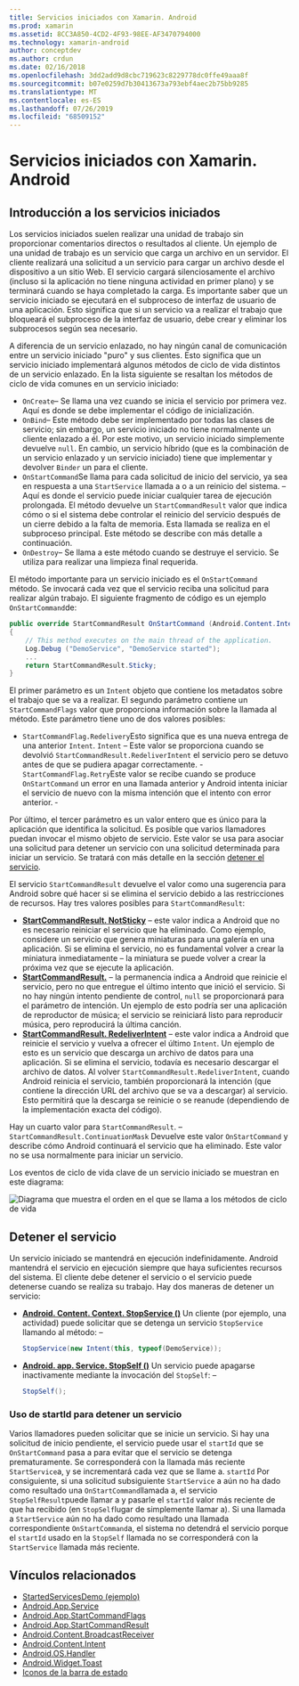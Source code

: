 ```yaml
---
title: Servicios iniciados con Xamarin. Android
ms.prod: xamarin
ms.assetid: 8CC3A850-4CD2-4F93-98EE-AF3470794000
ms.technology: xamarin-android
author: conceptdev
ms.author: crdun
ms.date: 02/16/2018
ms.openlocfilehash: 3dd2add9d8cbc719623c8229778dc0ffe49aaa8f
ms.sourcegitcommit: b07e0259d7b30413673a793ebf4aec2b75bb9285
ms.translationtype: MT
ms.contentlocale: es-ES
ms.lasthandoff: 07/26/2019
ms.locfileid: "68509152"
---
```

# <a name="started-services-with-xamarinandroid"></a>Servicios iniciados con Xamarin. Android

## <a name="started-services-overview"></a>Introducción a los servicios iniciados

Los servicios iniciados suelen realizar una unidad de trabajo sin proporcionar comentarios directos o resultados al cliente. Un ejemplo de una unidad de trabajo es un servicio que carga un archivo en un servidor. El cliente realizará una solicitud a un servicio para cargar un archivo desde el dispositivo a un sitio Web. El servicio cargará silenciosamente el archivo (incluso si la aplicación no tiene ninguna actividad en primer plano) y se terminará cuando se haya completado la carga. Es importante saber que un servicio iniciado se ejecutará en el subproceso de interfaz de usuario de una aplicación. Esto significa que si un servicio va a realizar el trabajo que bloqueará el subproceso de la interfaz de usuario, debe crear y eliminar los subprocesos según sea necesario.

A diferencia de un servicio enlazado, no hay ningún canal de comunicación entre un servicio iniciado "puro" y sus clientes. Esto significa que un servicio iniciado implementará algunos métodos de ciclo de vida distintos de un servicio enlazado. En la lista siguiente se resaltan los métodos de ciclo de vida comunes en un servicio iniciado:

- `OnCreate`&ndash; Se llama una vez cuando se inicia el servicio por primera vez. Aquí es donde se debe implementar el código de inicialización.
- `OnBind`&ndash; Este método debe ser implementado por todas las clases de servicio; sin embargo, un servicio iniciado no tiene normalmente un cliente enlazado a él. Por este motivo, un servicio iniciado simplemente devuelve `null`. En cambio, un servicio híbrido (que es la combinación de un servicio enlazado y un servicio iniciado) tiene que implementar y devolver `Binder` un para el cliente.
- `OnStartCommand`Se llama para cada solicitud de inicio del servicio, ya sea en respuesta a una `StartService` llamada a o a un reinicio del sistema. &ndash; Aquí es donde el servicio puede iniciar cualquier tarea de ejecución prolongada. El método devuelve un `StartCommandResult` valor que indica cómo o si el sistema debe controlar el reinicio del servicio después de un cierre debido a la falta de memoria. Esta llamada se realiza en el subproceso principal. Este método se describe con más detalle a continuación.
- `OnDestroy`&ndash; Se llama a este método cuando se destruye el servicio. Se utiliza para realizar una limpieza final requerida.

El método importante para un servicio iniciado es el `OnStartCommand` método. Se invocará cada vez que el servicio reciba una solicitud para realizar algún trabajo. El siguiente fragmento de código es un ejemplo `OnStartCommand`de: 

```csharp
public override StartCommandResult OnStartCommand (Android.Content.Intent intent, StartCommandFlags flags, int startId)
{
    // This method executes on the main thread of the application.
    Log.Debug ("DemoService", "DemoService started");
    ...
    return StartCommandResult.Sticky;
}
```

El primer parámetro es un `Intent` objeto que contiene los metadatos sobre el trabajo que se va a realizar. El segundo parámetro contiene un `StartCommandFlags` valor que proporciona información sobre la llamada al método. Este parámetro tiene uno de dos valores posibles:

- `StartCommandFlag.Redelivery`Esto significa que es una nueva entrega de una anterior `Intent`. `Intent` &ndash; Este valor se proporciona cuando se devolvió `StartCommandResult.RedeliverIntent` el servicio pero se detuvo antes de que se pudiera apagar correctamente.
-`StartCommandFlag.Retry`Este valor se recibe cuando se produce `OnStartCommand` un error en una llamada anterior y Android intenta iniciar el servicio de nuevo con la misma intención que el intento con error anterior. &dash;
 
Por último, el tercer parámetro es un valor entero que es único para la aplicación que identifica la solicitud. Es posible que varios llamadores puedan invocar el mismo objeto de servicio. Este valor se usa para asociar una solicitud para detener un servicio con una solicitud determinada para iniciar un servicio. Se tratará con más detalle en la sección [detener el servicio](#Stopping_the_Service). 

El servicio `StartCommandResult` devuelve el valor como una sugerencia para Android sobre qué hacer si se elimina el servicio debido a las restricciones de recursos. Hay tres valores posibles para `StartCommandResult`:

- **[StartCommandResult. NotSticky](xref:Android.App.StartCommandResult.NotSticky)** &ndash; este valor indica a Android que no es necesario reiniciar el servicio que ha eliminado. Como ejemplo, considere un servicio que genera miniaturas para una galería en una aplicación. Si se elimina el servicio, no es fundamental volver a crear la miniatura inmediatamente &ndash; la miniatura se puede volver a crear la próxima vez que se ejecute la aplicación.
- **[StartCommandResult.](xref:Android.App.StartCommandResult.Sticky)** &ndash; la permanencia indica a Android que reinicie el servicio, pero no que entregue el último intento que inició el servicio. Si no hay ningún intento pendiente de control, `null` se proporcionará para el parámetro de intención. Un ejemplo de esto podría ser una aplicación de reproductor de música; el servicio se reiniciará listo para reproducir música, pero reproducirá la última canción.
- **[StartCommandResult. RedeliverIntent](xref:Android.App.StartCommandResult.RedeliverIntent)** &ndash; este valor indica a Android que reinicie el servicio y vuelva a ofrecer el último `Intent`. Un ejemplo de esto es un servicio que descarga un archivo de datos para una aplicación. Si se elimina el servicio, todavía es necesario descargar el archivo de datos. Al volver `StartCommandResult.RedeliverIntent`, cuando Android reinicia el servicio, también proporcionará la intención (que contiene la dirección URL del archivo que se va a descargar) al servicio. Esto permitirá que la descarga se reinicie o se reanude (dependiendo de la implementación exacta del código).

Hay un cuarto valor para `StartCommandResult`. &ndash; `StartCommandResult.ContinuationMask` Devuelve este valor `OnStartCommand` y describe cómo Android continuará el servicio que ha eliminado. Este valor no se usa normalmente para iniciar un servicio.

Los eventos de ciclo de vida clave de un servicio iniciado se muestran en este diagrama: 

![Diagrama que muestra el orden en el que se llama a los métodos de ciclo de vida](started-services-images/started-service-01.png "Diagrama que muestra el orden en el que se llama a los métodos de ciclo de vida.")

<a name="Stopping_the_Service" />

## <a name="stopping-the-service"></a>Detener el servicio

Un servicio iniciado se mantendrá en ejecución indefinidamente. Android mantendrá el servicio en ejecución siempre que haya suficientes recursos del sistema. El cliente debe detener el servicio o el servicio puede detenerse cuando se realiza su trabajo. Hay dos maneras de detener un servicio: 

- **[Android. Content. Context. StopService ()](xref:Android.Content.Context.StopService*)** Un cliente (por ejemplo, una actividad) puede solicitar que se detenga un servicio `StopService` llamando al método: &ndash;

    ```csharp
    StopService(new Intent(this, typeof(DemoService));
    ```

- **[Android. app. Service. StopSelf ()](xref:Android.App.Service.StopSelf*)** Un servicio puede apagarse inactivamente mediante la invocación del `StopSelf`: &ndash;

    ```csharp
    StopSelf();
    ```

### <a name="using-startid-to-stop-a-service"></a>Uso de startId para detener un servicio

Varios llamadores pueden solicitar que se inicie un servicio. Si hay una solicitud de inicio pendiente, el servicio puede usar el `startId` que se `OnStartCommand` pasa a para evitar que el servicio se detenga prematuramente. Se corresponderá con la llamada más reciente `StartService`a, y se incrementará cada vez que se llame a. `startId` Por consiguiente, si una solicitud subsiguiente `StartService` a aún no ha dado como resultado una `OnStartCommand`llamada a, el servicio `StopSelfResult`puede llamar a y pasarle el `startId` valor más reciente de que ha recibido (en `StopSelf`lugar de simplemente llamar a). Si una llamada a `StartService` aún no ha dado como resultado una llamada correspondiente `OnStartCommand`a, el sistema no detendrá el servicio porque el `startId` usado en la `StopSelf` llamada no se corresponderá con la `StartService` llamada más reciente.

## <a name="related-links"></a>Vínculos relacionados

- [StartedServicesDemo (ejemplo)](https://developer.xamarin.com/samples/monodroid/ApplicationFundamentals/ServiceSamples/StartedServicesDemo/)
- [Android.App.Service](xref:Android.App.Service)
- [Android.App.StartCommandFlags](xref:Android.App.StartCommandFlags)
- [Android.App.StartCommandResult](xref:Android.App.StartCommandResult)
- [Android.Content.BroadcastReceiver](xref:Android.Content.BroadcastReceiver)
- [Android.Content.Intent](xref:Android.Content.Intent)
- [Android.OS.Handler](xref:Android.OS.Handler)
- [Android.Widget.Toast](xref:Android.Widget.Toast)
- [Iconos de la barra de estado](https://developer.android.com/guide/practices/ui_guidelines/icon_design_status_bar.html)
